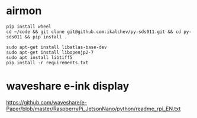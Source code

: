 # airmon

```
pip install wheel
cd ~/code && git clone git@github.com:ikalchev/py-sds011.git && cd py-sds011 && pip install .
```

```
sudo apt-get install libatlas-base-dev
sudo apt-get install libopenjp2-7
sudo apt install libtiff5
pip install -r requirements.txt
```

# waveshare e-ink display
https://github.com/waveshare/e-Paper/blob/master/RaspberryPi_JetsonNano/python/readme_rpi_EN.txt
